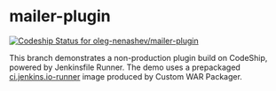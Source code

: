 mailer-plugin
=============

[![Codeship Status for oleg-nenashev/mailer-plugin](https://app.codeship.com/projects/080f8860-4376-0137-df43-3657630956e0/status?branch=codeship-demo)](https://app.codeship.com/projects/336623) 

This branch demonstrates a non-production plugin build on CodeShip, powered by Jenkinsfile Runner.
The demo uses a prepackaged [ci.jenkins.io-runner](https://github.com/jenkinsci/ci.jenkins.io-runner) image produced by Custom WAR Packager.



